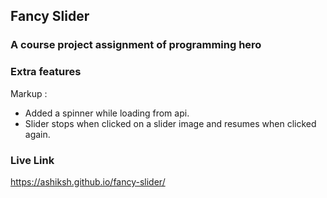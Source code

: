 ## Fancy Slider

### A course project assignment of programming hero

### Extra features
 Markup : 
 * Added a spinner while loading from api.
 * Slider stops when clicked on a slider image and resumes when clicked again.

### Live Link

https://ashiksh.github.io/fancy-slider/
